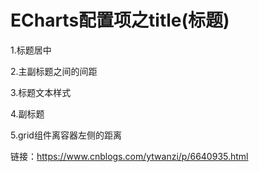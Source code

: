 # ECharts配置项之title(标题) #

1.标题居中

2.主副标题之间的间距

3.标题文本样式

4.副标题

5.grid组件离容器左侧的距离

链接：https://www.cnblogs.com/ytwanzi/p/6640935.html
